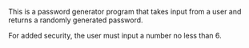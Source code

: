 This is a password generator program that takes input from a user and returns 
a randomly generated password.

For added security, the user must input a number no less than 6.
